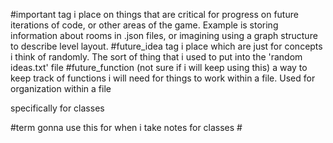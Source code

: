 \#important
	tag i place on things that are critical for progress on future iterations of code, or other areas of the game. Example is storing information about rooms in .json files, or imagining using a graph structure to describe level layout.
\#future_idea
	tag i place which are just for concepts i think of randomly. The sort of thing that i used to put into the 'random ideas.txt' file
\#future_function
	(not sure if i will keep using this)
	a way to keep track of functions i will need for things to work within a file. Used for organization within a file


specifically for classes

\#term
	gonna use this for when i take notes for classes
\#
